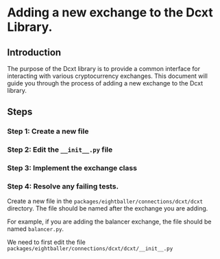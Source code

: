 # Adding a new exchange to the Dcxt Library.

## Introduction

The purpose of the Dcxt library is to provide a common interface for interacting with various cryptocurrency exchanges. This document will guide you through the process of adding a new exchange to the Dcxt library.

## Steps

### Step 1: Create a new file

### Step 2: Edit the `__init__.py` file

### Step 3: Implement the exchange class

### Step 4: Resolve any failing tests.

Create a new file in the `packages/eightballer/connections/dcxt/dcxt` directory. The file should be named after the exchange you are adding. 

For example, if you are adding the balancer exchange, the file should be named `balancer.py`.

We need to first edit the file `packages/eightballer/connections/dcxt/dcxt/__init__.py`

